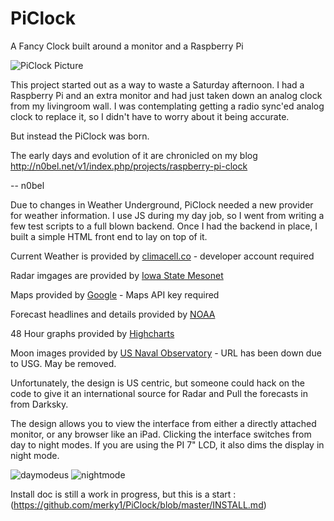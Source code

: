 # PiClock
A Fancy Clock built around a monitor and a Raspberry Pi

![PiClock Picture](https://raw.githubusercontent.com/n0bel/PiClock/master/Pictures/20150307_222711.jpg)

This project started out as a way to waste a Saturday afternoon.
I had a Raspberry Pi and an extra monitor and had just taken down an analog clock from my livingroom wall.
I was contemplating getting a radio sync'ed analog clock to replace it, so I didn't have to worry about
it being accurate.

But instead the PiClock was born.

The early days and evolution of it are chronicled on my blog http://n0bel.net/v1/index.php/projects/raspberry-pi-clock

-- n0bel

Due to changes in Weather Underground, PiClock needed a new provider for weather information.  I use JS during my day job, so I went from writing a few test scripts to a full blown backend.  Once I had the backend in place, I built a simple HTML front end to lay on top of it.

Current Weather is provided by [climacell.co](https://www.climacell.co/weather-api/pricing/) - developer account required

Radar imgages are provided by [Iowa State Mesonet](http://mesonet.agron.iastate.edu/GIS/ridge.phtml)

Maps provided by [Google](http://google.com) - Maps API key required

Forecast headlines and details provided by [NOAA](https://www.weather.gov/)

48 Hour graphs provided by [Highcharts](https://www.highcharts.com/)

Moon images provided by [US Naval Observatory](https://tycho.usno.navy.mil/) - URL has been down due to USG.  May be removed.

Unfortunately, the design is US centric, but someone could hack on the code to give it an international source for Radar and Pull the forecasts in from Darksky.

The design allows you to view the interface from either a directly attached monitor, or any browser like an iPad.  Clicking the interface switches from day to night modes.  If you are using the PI 7" LCD, it also dims the display in night mode.

![daymodeus](https://user-images.githubusercontent.com/8691286/45634385-4619ce80-ba70-11e8-8213-bf31db8317a4.png)
![nightmode](https://user-images.githubusercontent.com/8691286/45634388-47e39200-ba70-11e8-851a-61ca9face4c8.png)


Install doc is still a work in progress, but this is a start :  
(https://github.com/merky1/PiClock/blob/master/INSTALL.md)  
